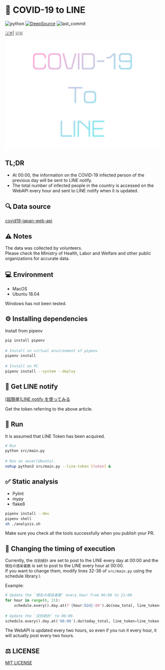 # 🦠 COVID-19 to LINE

![python](https://img.shields.io/github/pipenv/locked/python-version/yuto51942/COVID-19-notice)
[![DeepSource](https://static.deepsource.io/deepsource-badge-light-mini.svg)](https://deepsource.io/gh/yuto51942/COVID-19-notice/?ref=repository-badge)
![last_commit](https://img.shields.io/github/last-commit/yuto51942/COVID-19-notice)

[🇯🇵](../README.md)| 🇺🇸

![title](title.png)

## TL;DR

- At 00:00, the information on the COVID-19 infected person of the previous day will be sent to LINE notify.
- The total number of infected people in the country is accessed on the WebAPI every hour and sent to LINE notify when it is updated.

## 🔍 Data source

[covid19-japan-web-api](https://github.com/ryo-ma/covid19-japan-web-api)

## ⚠️ Notes

The data was collected by volunteers.\
Please check the Ministry of Health, Labor and Welfare and other public organizations for accurate data.

## 💻 Environment

- MacOS
- Ubuntu 18.04

Windows has not been tested.

## ⚙ Installing dependencies

Install from pipenv

```bash
pip install pipenv

# Install on virtual environment of pipenv
pipenv install

# Install on PC
pipenv install --system --deploy
```

## 🔐 Get LINE notify

[\[超簡単\]LINE notify を使ってみる](https://qiita.com/iitenkida7/items/576a8226ba6584864d95)

Get the token referring to the above article.

## 🚀 Run

It is assumed that LINE Token has been acquired.

```bash
# Run
python src/main.py

# Run on sever(Ubuntu).
nohup python3 src/main.py --line-token [token] &
```

## ✅ Static analysis

- Pylint
- mypy
- flake8

```bash
pipenv install --dev
pipenv shell
sh ./analysis.sh
```

Make sure you check all the tools successfully when you publish your PR.

## 🔁 Changing the timing of execution

Currently, the `日別統計` are set to post to the LINE every day at 00:00 and the `現在の感染者数` is set to post to the LINE every hour at 00:00.\
If you want to change them, modify lines 32-36 of `src/main.py` using the schedule library.\

Example:

```py
# Update the `現在の感染者数` every hour from 06:00 to 21:00.
for hour in range(6, 21):
    schedule.every().day.at(f'{hour:02d}:00').do(now_total, line_token=line_token, save_dir=save_dir)

# Update the `日別統計` to 06:00.
schedule.every().day.at('06:00').do(today_total, line_token=line_token, save_dir=save_dir)
```

The WebAPI is updated every two hours, so even if you run it every hour, it will actually post every two hours.

## ⚖️ LICENSE

[MIT LICENSE](../LICENSE)
